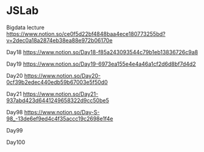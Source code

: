 # JSLab
 
Bigdata lecture https://www.notion.so/ce0f5d22bf4848baa4ece180773255bd?v=2dec0a18a2874eb38ea88e972b06170e

Day18 https://www.notion.so/Day18-f85a243093544c79b1eb13836726c9a8

Day19 https://www.notion.so/Day19-6973ea155e4e4a46a1cf2d6d8bf7d4d2

Day20 https://www.notion.so/Day20-0cf39b2edec440edb59b67003e5f50d0

Day21 https://www.notion.so/Day21-937abd423d6441249658322d9cc50be5

Day98 https://www.notion.so/Day-S-98_-13de6ef9ed4c4f35accc19c2698e1f4e

Day99

Day100
